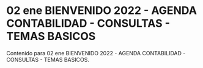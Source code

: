 # 02 ene  BIENVENIDO 2022 - AGENDA CONTABILIDAD - CONSULTAS - TEMAS BASICOS

Contenido para 02 ene  BIENVENIDO 2022 - AGENDA CONTABILIDAD - CONSULTAS - TEMAS BASICOS.